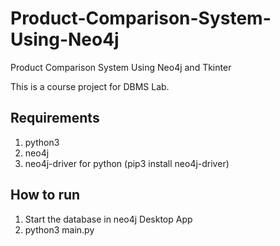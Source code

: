 # Product-Comparison-System-Using-Neo4j

Product Comparison System Using Neo4j and Tkinter

This is a course project for DBMS Lab.

## Requirements

1. python3
1. neo4j
1. neo4j-driver for python (pip3 install neo4j-driver)

## How to run

1. Start the database in neo4j Desktop App
1. python3 main.py
